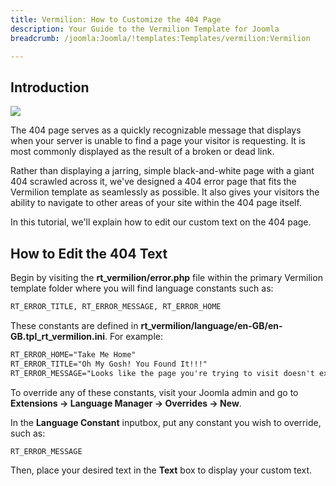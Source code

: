 ```yaml
---
title: Vermilion: How to Customize the 404 Page
description: Your Guide to the Vermilion Template for Joomla
breadcrumb: /joomla:Joomla/!templates:Templates/vermilion:Vermilion

---
```


Introduction
-----

![][template]

The 404 page serves as a quickly recognizable message that displays when your server is unable to find a page your visitor is requesting. It is most commonly displayed as the result of a broken or dead link.

Rather than displaying a jarring, simple black-and-white page with a giant 404 scrawled across it, we've designed a 404 error page that fits the Vermilion template as seamlessly as possible. It also gives your visitors the ability to navigate to other areas of your site within the 404 page itself.

In this tutorial, we'll explain how to edit our custom text on the 404 page.

How to Edit the 404 Text
-----

Begin by visiting the **rt_vermilion/error.php** file within the primary Vermilion template folder where you will find language constants such as: 

~~~ .html
RT_ERROR_TITLE, RT_ERROR_MESSAGE, RT_ERROR_HOME
~~~

These constants are defined in **rt_vermilion/language/en-GB/en-GB.tpl_rt_vermilion.ini**. For example:

~~~ .html
RT_ERROR_HOME="Take Me Home"
RT_ERROR_TITLE="Oh My Gosh! You Found It!!!"
RT_ERROR_MESSAGE="Looks like the page you're trying to visit doesn't exist.<br />Please check the URL and try your luck again."
~~~

To override any of these constants, visit your Joomla admin and go to **Extensions -> Language Manager -> Overrides -> New**.

In the **Language Constant** inputbox, put any constant you wish to override, such as: 

~~~ .html
RT_ERROR_MESSAGE
~~~

Then, place your desired text in the **Text** box to display your custom text.

[template]: assets/404.jpeg